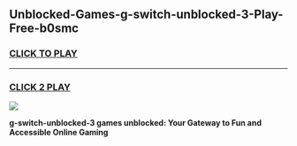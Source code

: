 
## Unblocked-Games-g-switch-unblocked-3-Play-Free-b0smc
<h3>
<a href="https://premium76.site?title=g-switch-unblocked-3&ref=18A1">CLICK TO PLAY</a></h3>
<hr>

<h3>
<a href="https://premium76.site?title=g-switch-unblocked-3&ref=18A1">CLICK 2 PLAY</a>
  
</h3>

<a href="https://premium76.site?title=g-switch-unblocked-3&ref=18A1"><img src="https://clearcache.store/games.png"></a>


**g-switch-unblocked-3 games unblocked: Your Gateway to Fun and Accessible Online Gaming**
